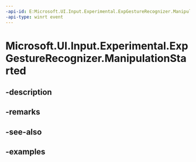 ```yaml
---
-api-id: E:Microsoft.UI.Input.Experimental.ExpGestureRecognizer.ManipulationStarted
-api-type: winrt event
---
```


# Microsoft.UI.Input.Experimental.ExpGestureRecognizer.ManipulationStarted

<!--
public event Windows.Foundation.TypedEventHandler<Microsoft.UI.Input.Experimental.ExpGestureRecognizer,Microsoft.UI.Input.Experimental.ExpManipulationStartedEventArgs> ManipulationStarted;
-->


## -description

## -remarks

## -see-also

## -examples


